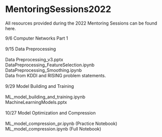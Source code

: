 # MentoringSessions2022
All resources provided during the 2022 Mentoring Sessions can be found here.

9/6 Computer Networks Part 1
<br>
<br>
9/15 Data Preprocessing
<br>
<br>
Data Preprocessing_v3.pptx
<br>
DataPreprocessing_FeatureSelection.ipynb
<br>
DataPreprocessing_Smoothing.ipynb
<br>
Data from KDDI and RISING problem statements.
<br><br>
9/29 Model Building and Training
<br>
<br>
ML_model_building_and_training.ipynb
<br>
MachineLearningModels.pptx
<br><br>
10/27 Model Optimization and Compression
<br>
<br>
ML_model_compression_pr.ipynb (Practice Notebook)
<br>
ML_model_compression.ipynb (Full Notebook)
